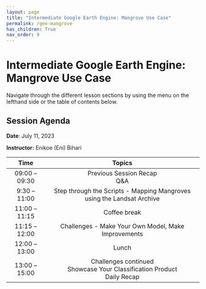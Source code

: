 ```yaml
---
layout: page
title: "Intermediate Google Earth Engine: Mangrove Use Case"
permalink: /gee-mangrove
has_children: True
nav_order: 9
---
```


# Intermediate Google Earth Engine: Mangrove Use Case
Navigate through the different lesson sections by using the menu on the lefthand side or the table of contents below.

## Session Agenda
**Date**: July 11, 2023

**Instructor:** Enikoe (Eni) Bihari

|      Time     |                                                                                                       Topics                                                                                                                                     |
|:-------------:|:-----------------------------------------------------------------------------------------------------------------------------------------------------------------------------------------------------------------:|
| 09:00 – 09:30 |                                  Previous Session Recap <br> Q&A                                 |
| 9:30 – 11:00  |          Step through the Scripts - Mapping Mangroves using the Landsat Archive                                    |
| 11:00 – 11:15 |                                                Coffee break                                                              |
| 11:15 – 12:00 |                                       Challenges - Make Your Own Model, Make Improvements                                                     |
| 12:00 – 13:00 |                                                  Lunch                                                                   |
| 13:00 –15:00  |                                Challenges continued <br>Showcase Your Classification Product<br>Daily Recap                                       |